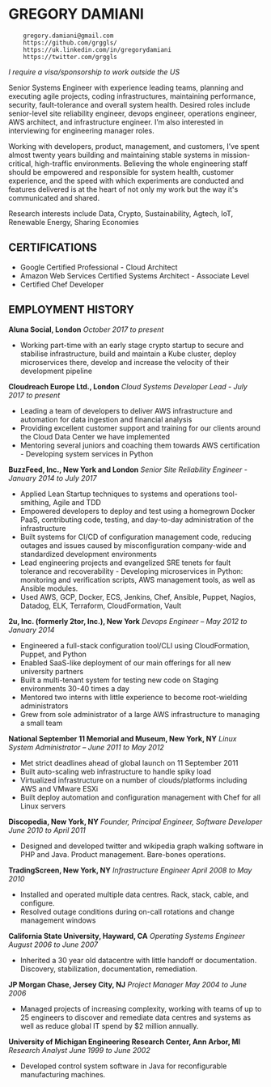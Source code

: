 # GREGORY DAMIANI

        gregory.damiani@gmail.com
        https://github.com/grggls/
        https://uk.linkedin.com/in/gregorydamiani
        https://twitter.com/grggls

*I require a visa/sponsorship to work outside the US*

Senior Systems Engineer with experience leading teams, planning and executing agile projects, coding infrastructures, maintaining performance, security, fault-tolerance and overall system health. Desired roles include senior-level site reliability engineer, devops engineer, operations engineer, AWS architect, and infrastructure engineer. I’m also interested in interviewing for engineering manager roles.

Working with developers, product, management, and customers, I’ve spent almost twenty years building and maintaining stable systems in mission-critical, high-traffic environments. Believing the whole engineering staff should be empowered and responsible for system health, customer experience, and the speed with which experiments are conducted and features delivered is at the heart of not only my work but the way it's communicated and shared.

Research interests include Data, Crypto, Sustainability, Agtech, IoT, Renewable Energy, Sharing Economies

## CERTIFICATIONS
 - Google Certified Professional - Cloud Architect
 - Amazon Web Services Certified Systems Architect - Associate Level 
 - Certified Chef Developer

## EMPLOYMENT HISTORY
**Aluna Social, London**
*October 2017 to present*
 - Working part-time with an early stage crypto startup to secure and stabilise infrastructure, build and maintain a Kube cluster, deploy microservices there, develop and increase the velocity of their development pipeline

**Cloudreach Europe Ltd., London**
*Cloud Systems Developer Lead - July 2017 to present*
 - Leading a team of developers to deliver AWS infrastructure and automation for data ingestion and financial analysis
 - Providing excellent customer support and training for our clients around the Cloud Data Center we have implemented
 - Mentoring several juniors and coaching them towards AWS certification - Developing system services in Python

**BuzzFeed, Inc., New York and London**
*Senior Site Reliability Engineer - January 2014 to July 2017*
 - Applied Lean Startup techniques to systems and operations tool-smithing, Agile and TDD
 - Empowered developers to deploy and test using a homegrown Docker PaaS, contributing code, testing, and day-to-day administration of the infrastructure
 - Built systems for CI/CD of configuration management code, reducing outages and issues caused by misconfiguration company-wide and standardized development environments
 - Lead engineering projects and evangelized SRE tenets for fault tolerance and recoverability - Developing microservices in Python: monitoring and verification scripts, AWS management tools, as well as Ansible modules.
 - Used AWS, GCP, Docker, ECS, Jenkins, Chef, Ansible, Puppet, Nagios, Datadog, ELK, Terraform, CloudFormation, Vault

**2u, Inc. (formerly 2tor, Inc.), New York**
*Devops Engineer – May 2012 to January 2014*
 - Engineered a full-stack configuration tool/CLI using CloudFormation, Puppet, and Python
 - Enabled SaaS-like deployment of our main offerings for all new university partners
 - Built a multi-tenant system for testing new code on Staging environments 30-40 times a day
 - Mentored two interns with little experience to become root-wielding administrators
 - Grew from sole administrator of a large AWS infrastructure to managing a small team

**National September 11 Memorial and Museum, New York, NY**
*Linux System Administrator – June 2011 to May 2012*
 - Met strict deadlines ahead of global launch on 11 September 2011
 - Built auto-scaling web infrastructure to handle spiky load
 - Virtualized infrastructure on a number of clouds/platforms including AWS and VMware ESXi 
 - Built deploy automation and configuration management with Chef for all Linux servers

**Discopedia, New York, NY**
*Founder, Principal Engineer, Software Developer June 2010 to April 2011* 
 - Designed and developed twitter and wikipedia graph walking software in PHP and Java. Product management. Bare-bones operations.

**TradingScreen, New York, NY**
*Infrastructure Engineer April 2008 to May 2010*
 - Installed and operated multiple data centres. Rack, stack, cable, and configure.
 - Resolved outage conditions during on-call rotations and change management windows

**California State University, Hayward, CA**
*Operating Systems Engineer August 2006 to June 2007*
 - Inherited a 30 year old datacentre with little handoff or documentation. Discovery, stabilization, documentation, remediation.

**JP Morgan Chase, Jersey City, NJ**
*Project Manager May 2004 to June 2006*
 - Managed projects of increasing complexity, working with teams of up to 25 engineers to discover and remediate data centres and systems as well as reduce global IT spend by $2 million annually.

**University of Michigan Engineering Research Center, Ann Arbor, MI**
*Research Analyst June 1999 to June 2002*
 - Developed control system software in Java for reconfigurable manufacturing machines.
